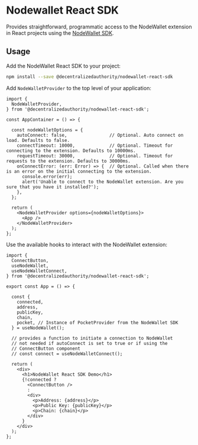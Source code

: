 # Nodewallet React SDK
Provides straightforward, programmatic access to the NodeWallet extension in React projects using the [NodeWallet SDK](https://github.com/decentralized-authority/nodewallet/tree/master/packages/sdk).

## Usage
Add the NodeWallet React SDK to your project:
```sh
npm install --save @decentralizedauthority/nodewallet-react-sdk
```
Add `NodeWalletProvider` to the top level of your application:
```tsx
import {
  NodeWalletProvider,
} from '@decentralizedauthority/nodewallet-react-sdk';

const AppContainer = () => {
  
  const nodeWalletOptions = {
    autoConnect: false,                // Optional. Auto connect on load. Defaults to false.
    connectTimeout: 10000,             // Optional. Timeout for connecting to the extension. Defaults to 10000ms.
    requestTimeout: 30000,             // Optional. Timeout for requests to the extension. Defaults to 30000ms.
    onConnectError: (err: Error) => {  // Optional. Called when there is an error on the initial connecting to the extension.
      console.error(err);
      alert('Unable to connect to the NodeWallet extension. Are you sure that you have it installed?');
    },
  };
  
  return (
    <NodeWalletProvider options={nodeWalletOptions}>
      <App />
    </NodeWalletProvider>
  );
};
```

Use the available hooks to interact with the NodeWallet extension:
```tsx
import {
  ConnectButton,
  useNodeWallet,
  useNodeWalletConnect,
} from '@decentralizedauthority/nodewallet-react-sdk';

export const App = () => {

  const {
    connected,
    address,
    publicKey,
    chain,
    pocket, // Instance of PocketProvider from the NodeWallet SDK
  } = useNodeWallet();

  // provides a function to initiate a connection to NodeWallet
  // not needed if autoConnect is set to true or if using the
  // ConnectButton component
  // const connect = useNodeWalletConnect();
  
  return (
    <div>
      <h1>NodeWallet React SDK Demo</h1>
      {!connected ?
        <ConnectButton />
        :
        <div>
          <p>Address: {address}</p>
          <p>Public Key: {publicKey}</p>
          <p>Chain: {chain}</p>
        </div>
      }
    </div>
  );
};
```

